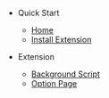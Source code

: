 <!-- docs/_sidebar.md -->

- Quick Start

  - [Home](/)
  - [Install Extension](/install.md)

- Extension
  - [Background Script](background.md)
  - [Option Page](options.md)
